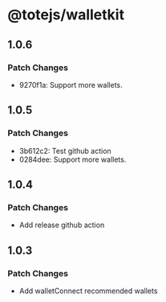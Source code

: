 # @totejs/walletkit

## 1.0.6

### Patch Changes

- 9270f1a: Support more wallets.

## 1.0.5

### Patch Changes

- 3b612c2: Test github action
- 0284dee: Support more wallets.

## 1.0.4

### Patch Changes

- Add release github action

## 1.0.3

### Patch Changes

- Add walletConnect recommended wallets
